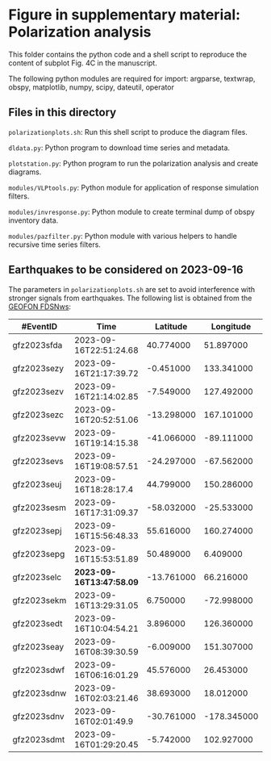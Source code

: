 # Figure in supplementary material: Polarization analysis

This folder contains the python code and a shell script to reproduce
the content of subplot Fig. 4C in the manuscript.

The following python modules are required for import:
argparse, textwrap, obspy, matplotlib, numpy, scipy, dateutil, operator

## Files in this directory
`polarizationplots.sh`: Run this shell script to produce the diagram files.

`dldata.py`: Python program to download time series and metadata.

`plotstation.py`: Python program to run the polarization analysis and create diagrams.

`modules/VLPtools.py`: Python module for application of response simulation
filters.

`modules/invresponse.py`: Python module to create terminal dump of obspy
inventory data.

`modules/pazfilter.py`: Python module with various helpers to handle recursive
time series filters.

## Earthquakes to be considered on 2023-09-16
The parameters in `polarizationplots.sh` are set to avoid interference with
stronger signals from earthquakes.
The following list is obtained from the 
[GEOFON FDSNws](http://geofon.gfz-potsdam.de/fdsnws/event/1/query?start=2023-09-16&end=2023-09-17&limit=40&format=text):

|#EventID|Time|Latitude|Longitude|Depth/km|Author|Catalog|Contributor|ContributorID|MagType|Magnitude|MagAuthor|EventLocationName|EventType|
|--------|----|--------|---------|--------|------|-------|-----------|-------------|-------|---------|---------|-----------------|---------|
|gfz2023sfda|2023-09-16T22:51:24.68|40.774000|51.897000|10.0|||GFZ|gfz2023sfda|mb|4.53||Caspian Sea||
|gfz2023sezy|2023-09-16T21:17:39.72|-0.451000|133.341000|10.0|||GFZ|gfz2023sezy|M|4.91||West Papua Region, Indonesia||
|gfz2023sezv|2023-09-16T21:14:02.85|-7.549000|127.492000|162.7|||GFZ|gfz2023sezv|mb|4.49||Banda Sea||
|gfz2023sezc|2023-09-16T20:52:51.06|-13.298000|167.101000|10.0|||GFZ|gfz2023sezc|M|5.09||Vanuatu Islands||
|gfz2023sevw|2023-09-16T19:14:15.38|-41.066000|-89.111000|10.0|||GFZ|gfz2023sevw|M|5.07||Southeast of Easter Island||
|gfz2023sevs|2023-09-16T19:08:57.51|-24.297000|-67.562000|227.4|||GFZ|gfz2023sevs|mb|4.0||Chile-Argentina Border Region||
|gfz2023seuj|2023-09-16T18:28:17.4|44.799000|150.286000|29.7|||GFZ|gfz2023seuj|mb|4.57||East of Kuril Islands||
|gfz2023sesm|2023-09-16T17:31:09.37|-58.032000|-25.533000|10.0|||GFZ|gfz2023sesm|mb|4.93||South Sandwich Islands Region||
|gfz2023sepj|2023-09-16T15:56:48.33|55.616000|160.274000|185.2|||GFZ|gfz2023sepj|mb|4.47||Kamchatka Peninsula, Russia||
|gfz2023sepg|2023-09-16T15:53:51.89|50.489000|6.409000|2.0|||GFZ|gfz2023sepg|ML|2.78||Germany||
|gfz2023selc|**2023-09-16T13:47:58.09**|-13.761000|66.216000|10.0|||GFZ|gfz2023selc|**Mw**|**5.4**||**Mid-Indian Ridge**||
|gfz2023sekm|2023-09-16T13:29:31.05|6.750000|-72.998000|151.6|||GFZ|gfz2023sekm|M|4.91||Northern Colombia||
|gfz2023sedt|2023-09-16T10:04:54.21|3.896000|126.360000|10.0|||GFZ|gfz2023sedt|M|5.0||Talaud Islands, Indonesia||
|gfz2023seay|2023-09-16T08:39:30.59|-6.009000|151.307000|10.0|||GFZ|gfz2023seay|M|5.06||New Britain Region, Papua New Guinea||
|gfz2023sdwf|2023-09-16T06:16:01.29|45.576000|26.453000|124.5|||GFZ|gfz2023sdwf|M|3.35||Romania||
|gfz2023sdnw|2023-09-16T02:03:21.46|38.693000|18.012000|10.0|||GFZ|gfz2023sdnw|Mw|3.99||Ionian Sea||
|gfz2023sdnv|2023-09-16T02:01:49.9|-30.761000|-178.345000|10.0|||GFZ|gfz2023sdnv|mb|5.32||Kermadec Islands, New Zealand||
|gfz2023sdmt|2023-09-16T01:29:20.45|-5.742000|102.927000|29.5|||GFZ|gfz2023sdmt|Mw|4.4||Southern Sumatra, Indonesia||

